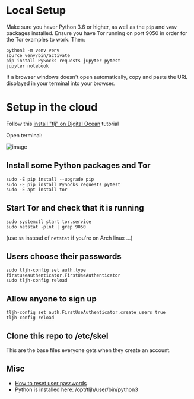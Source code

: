 # Local Setup

Make sure you haver Python 3.6 or higher, as well as the `pip` and `venv` packages installed. Ensure you have Tor running on port 9050 in order for the Tor examples to work. Then:

```
python3 -m venv venv
source venv/bin/activate
pip install PySocks requests jupyter pytest
jupyter notebook
```

If a browser windows doesn't open automatically, copy and paste the URL displayed in your terminal into your browser.

# Setup in the cloud

Follow this [install "tlj" on Digital Ocean](https://the-littlest-jupyterhub.readthedocs.io/en/latest/install/digitalocean.html) tutorial

Open terminal:

![image](https://the-littlest-jupyterhub.readthedocs.io/en/latest/_images/new-terminal-button3.png)

## Install some Python packages and Tor

```
sudo -E pip install --upgrade pip
sudo -E pip install PySocks requests pytest
sudo -E apt install tor
```

## Start Tor and check that it is running

```
sudo systemctl start tor.service
sudo netstat -plnt | grep 9050
```

(use `ss` instead of `netstat` if you're on Arch linux ...)

## Users choose their passwords

```
sudo tljh-config set auth.type firstuseauthenticator.FirstUseAuthenticator 
sudo tljh-config reload
```

## Allow anyone to sign up

```
tljh-config set auth.FirstUseAuthenticator.create_users true
tljh-config reload
```

## Clone this repo to /etc/skel

This are the base files everyone gets when they create an account.

## Misc

* [How to reset user passwords](https://github.com/jupyterhub/the-littlest-jupyterhub/blob/ce59e83857c3d86a8c924a49b3ff19f221f78571/docs/howto/auth/firstuse.rst#resetting-user-password)
* Python is installed here: /opt/tljh/user/bin/python3
